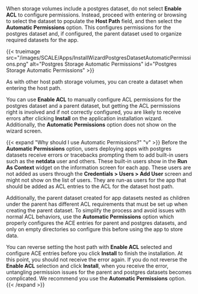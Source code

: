 &NewLine;

When storage volumes include a postgres dataset, do not select **Enable ACL** to configure permissions.
Instead, proceed with entering or browsing to select the dataset to populate the **Host Path** field, and then select the **Automatic Permissions** option.
This configures permissions for the postgres dataset and, if configured, the parent dataset used to organize required datasets for the app.

{{< trueimage src="/images/SCALE/Apps/InstallWizardPostgresDatasetAutomaticPermissions.png" alt="Postgres Storage Automatic Permissions" id="Postgres Storage Automatic Permissions" >}}

As with other host path storage volumes, you can create a dataset when entering the host path.

You can use **Enable ACL** to manually configure ACL permissions for the postgres dataset and a parent dataset, but getting the ACL permissions right is involved and if not correctly configured, you are likely to receive errors after clicking **Install** on the application installation wizard. Additionally, the **Automatic Permissions** option does not show on the wizard screen.

{{< expand "Why should I use Automatic Permissions?" "v" >}}
Before the **Automatic Permissions** option, users deploying apps with postgres datasets receive errors or tracebacks prompting them to add built-in users such as the **netdata** user and others.
These built-in users show in the **Run As Context** widget on the information screen for each app.
These users are not added as users through the **Credentials > Users > Add User** screen and might not show on the list of users. 
They are run-as users for the app that should be added as ACL entries to the ACL for the dataset host path.

Additionally, the parent dataset created for app datasets nested as children under the parent has different ACL requirements that must be set up when creating the parent dataset.
To simplify the process and avoid issues with normal ACL behaviors, use the **Automatic Permissions** option which properly configures the ACE entries for parent and postgres datasets, and only on empty directories so configure this before using the app to store data.

You can reverse setting the host path with **Enable ACL** selected and configure ACE entries before you click **Install** to finish the installation.
At this point, you should not receive the error again.
If you do not reverse the **Enable ACL** selection and click **Install**, when you receive the error, untangling permission issues for the parent and postgres datasets becomes complicated.
We recommend you use the **Automatic Permissions** option.
{{< /expand >}}